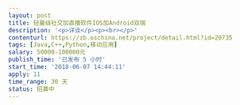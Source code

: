 ```yaml
---                
layout: post       
title: 轻量级社交加直播软件IOS加Android双端           
description: '<p>详谈</p><p><br></p>'     
contenturl: https://zb.oschina.net/project/detail.html?id=20735      
tags: [Java,C++,Python,移动应用]            
salary: 50000-100000元          
publish_time: '已发布 5 小时'         
start_time: '2018-06-07 14:44:11'           
apply: 11                   
time_range: 30 天              
status: 招募中                  
---                 
```

